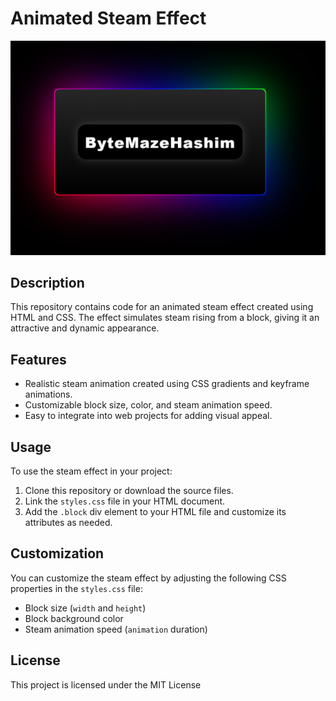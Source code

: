 # Animated Steam Effect

![Steam Effect](https://github.com/mohammadhashim135/Animated-Steam-Effect/blob/93f2dba86c04d17f3b97c388128fddfe45ced92c/image.png)

## Description

This repository contains code for an animated steam effect created using HTML and CSS. The effect simulates steam rising from a block, giving it an attractive and dynamic appearance.

## Features

- Realistic steam animation created using CSS gradients and keyframe animations.
- Customizable block size, color, and steam animation speed.
- Easy to integrate into web projects for adding visual appeal.

## Usage

To use the steam effect in your project:

1. Clone this repository or download the source files.
2. Link the `styles.css` file in your HTML document.
3. Add the `.block` div element to your HTML file and customize its attributes as needed.

## Customization

You can customize the steam effect by adjusting the following CSS properties in the `styles.css` file:

- Block size (`width` and `height`)
- Block background color
- Steam animation speed (`animation` duration)

## License

This project is licensed under the MIT License 

